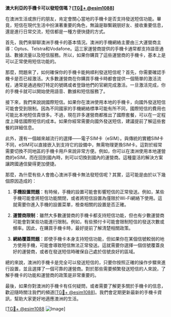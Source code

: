 **澳大利亞的手機卡可以發短信嗎？[[TG💪+ @esim1088](https://t.me/s/esim1088)]**

在澳洲生活或旅行的朋友，肯定會關心當地的手機卡是否支持發送短信功能。畢竟，短信在現代生活中扮演著重要的角色，無論是聯繫親朋好友、接收重要信息，還是進行日常交流，短信都是一種方便快捷的方式。

首先，我們來聊聊澳洲手機卡的基本情況。澳洲的手機網絡主要由三大運營商主導：Optus、Telstra和Vodafone。這三家運營商提供的手機卡通常都支持語音通話、數據流量以及短信服務。所以，如果你購買了這些運營商的手機卡，基本上是可以正常使用短信功能的。

那麼，問題來了，如何確保你的手機卡能夠順利發送短信呢？首先，你需要確認手機卡是否已經激活。大多數運營商在你購買手機卡時都會提供一個簡單的激活流程，通常是通過撥打特定的號碼或者登錄他們的官網完成激活。一旦激活完成，你的手機卡就可以開始使用語音、數據和短信服務了。

接下來，我們來說說國際短信。如果你在澳洲使用本地的手機卡，向國外發送短信可能會受到限制。因為不同國家的手機網絡標準可能有所不同，國際短信的費用也可能比本地短信貴很多。不過，現在許多運營商都推出了國際套餐，可以在一定程度上降低國際短信的成本。如果你經常需要向國外發送短信，建議提前了解這些套餐的詳細信息。

此外，還有一個越來越流行的選擇——電子SIM卡（eSIM）。與傳統的實體SIM卡不同，eSIM可以直接嵌入到支持它的設備中，無需物理更換SIM卡。這對於經常需要切換不同地區的手機卡用戶來說非常方便。例如，你可以在澳洲使用本地運營商的eSIM，而在回到國內時，則可以切換到國內的運營商。這種靈活的解決方案讓跨國通信變得更加便捷。

那麼，為什麼有些人會擔心澳洲手機卡無法發短信呢？其實，這可能是由於以下幾個原因造成的：

1. **手機設置問題**：有時候，手機的設置可能會影響短信的正常發送。例如，某些手機可能會將短信功能關閉，或者將短信設置為僅限於Wi-Fi網絡下使用。這就需要你進入手機的設置菜單，檢查相關的設置是否正確。

2. **運營商限制**：雖然大多數運營商的手機卡都支持短信功能，但也有少數運營商可能會對某些功能進行限制。例如，有些預付卡可能會限制短信的發送次數或頻率。因此，在購買手機卡時，最好提前了解清楚相關政策。

3. **網絡覆蓋問題**：即使手機卡本身支持短信功能，但如果你在某個信號較弱的地方使用手機，可能會導致短信無法正常發送。這就需要你選擇一個信號覆蓋良好的運營商，或者在發送短信時確保自己處於信號良好的區域。

總的來說，澳洲的手機卡是完全可以發送短信的，只要你按照正確的操作步驟來進行設置，並且選擇了一個可靠的運營商。對於那些需要頻繁發送短信的人來說，了解手機卡的功能和運營商的政策是非常重要的。

最後，如果你對澳洲的手機卡有任何疑問，或者需要了解更多關於手機卡的信息，歡迎隨時關注我們的頻道[[TG💪+ @esim1088](https://t.me/s/esim1088)]。我們會定期更新最新的手機卡資訊，幫助大家更好地適應澳洲的生活。

[[TG💪+ @esim1088](https://t.me/s/esim1088) ![Image](https://i.postimg.cc/4NQfJmqS/Snipaste-2025-05-13-00-14-12.png)]